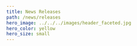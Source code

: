 ```yaml
---
title: News Releases
path: /news/releases
hero_image: ../../../images/header_faceted.jpg
hero_color: yellow
hero_size: small
---
```

